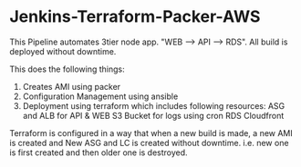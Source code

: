 # Jenkins-Terraform-Packer-AWS
This Pipeline automates 3tier node app. "WEB --> API --> RDS". All build is deployed without downtime.

This does the following things:
1) Creates AMI using packer
2) Configuration Management using ansible
3) Deployment using terraform which includes following resources:
	ASG and ALB for API & WEB
	S3 Bucket for logs using cron
	RDS 
	Cloudfront

Terraform is configured in a way that when a new build is made, a new AMI is created and New ASG and LC is created without downtime. i.e. new one is first created and then older one is destroyed.
